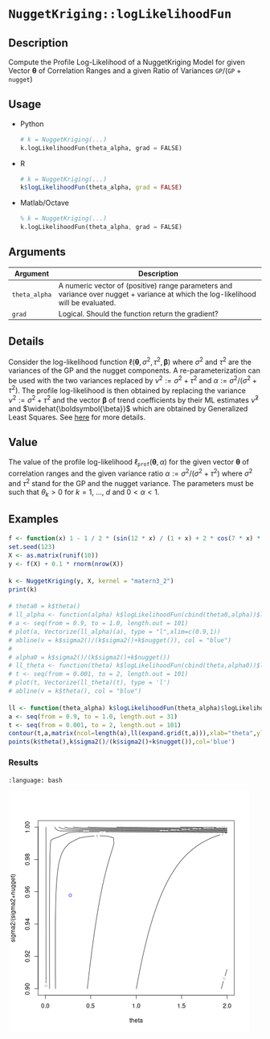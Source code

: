# `NuggetKriging::logLikelihoodFun`


## Description

Compute the Profile Log-Likelihood of a NuggetKriging Model for given
Vector $\boldsymbol{\theta}$ of Correlation Ranges and a given Ratio
of Variances $\texttt{GP} / (\texttt{GP} + \texttt{nugget})$



## Usage

* Python
    ```python
    # k = NuggetKriging(...)
    k.logLikelihoodFun(theta_alpha, grad = FALSE)
    ```
* R
    ```r
    # k = NuggetKriging(...)
    k$logLikelihoodFun(theta_alpha, grad = FALSE)
    ```
* Matlab/Octave
    ```octave
    % k = NuggetKriging(...)
    k.logLikelihoodFun(theta_alpha, grad = FALSE)
    ```


## Arguments

Argument      |Description
------------- |----------------
`theta_alpha`     |     A numeric vector of (positive) range parameters and variance over nugget + variance at which the log-likelihood will be evaluated.
`grad`     |     Logical. Should the function return the gradient?

## Details

Consider the log-likelihood function $\ell(\boldsymbol{\theta}, \, \sigma^2, \,
\tau^2, \,\boldsymbol{\beta})$ where $\sigma^2$ and $\tau^2$ are the
variances of the GP and the nugget components. A re-parameterization
can be used with the two variances replaced by $\nu^2 := \sigma^2 +
\tau^2$ and $\alpha := \sigma^2 / (\sigma^2 + \tau^2)$. The profile
log-likelihood is then obtained by replacing the variance $\nu^2 :=
\sigma^2 + \tau^2$ and the vector $\boldsymbol{\beta}$ of trend
coefficients by their ML estimates $\widehat{\nu}^2$ and
$\widehat{\boldsymbol{\beta}}$ which are obtained by Generalized Least
Squares. See [here](SecMLProf) for more details.

## Value

The value of the profile log-likelihood
$\ell_{\texttt{prof}}(\boldsymbol{\theta},\,\alpha)$ for the given
vector $\boldsymbol{\theta}$ of correlation ranges and the given
variance ratio $\alpha := \sigma^2 / (\sigma^2 + \tau^2)$ where
$\sigma^2$ and $\tau^2$ stand for the GP and the nugget variance. The
parameters must be such that $\theta_k >0$ for $k=1$, $\dots$, $d$ and
$0 < \alpha < 1$.


## Examples

```r
f <- function(x) 1 - 1 / 2 * (sin(12 * x) / (1 + x) + 2 * cos(7 * x) * x^5 + 0.7)
set.seed(123)
X <- as.matrix(runif(10))
y <- f(X) + 0.1 * rnorm(nrow(X))

k <- NuggetKriging(y, X, kernel = "matern3_2")
print(k)

# theta0 = k$theta()
# ll_alpha <- function(alpha) k$logLikelihoodFun(cbind(theta0,alpha))$logLikelihood
# a <- seq(from = 0.9, to = 1.0, length.out = 101)
# plot(a, Vectorize(ll_alpha)(a), type = "l",xlim=c(0.9,1))
# abline(v = k$sigma2()/(k$sigma2()+k$nugget()), col = "blue")
# 
# alpha0 = k$sigma2()/(k$sigma2()+k$nugget())
# ll_theta <- function(theta) k$logLikelihoodFun(cbind(theta,alpha0))$logLikelihood
# t <- seq(from = 0.001, to = 2, length.out = 101)
# plot(t, Vectorize(ll_theta)(t), type = 'l')
# abline(v = k$theta(), col = "blue")

ll <- function(theta_alpha) k$logLikelihoodFun(theta_alpha)$logLikelihood
a <- seq(from = 0.9, to = 1.0, length.out = 31)
t <- seq(from = 0.001, to = 2, length.out = 101)
contour(t,a,matrix(ncol=length(a),ll(expand.grid(t,a))),xlab="theta",ylab="sigma2/(sigma2+nugget)")
points(k$theta(),k$sigma2()/(k$sigma2()+k$nugget()),col='blue')
```

### Results
```{literalinclude} ../functions/examples/logLikelihoodFun.NuggetKriging.md.Rout
:language: bash
```
![](../functions/examples/logLikelihoodFun.NuggetKriging.md.png)
